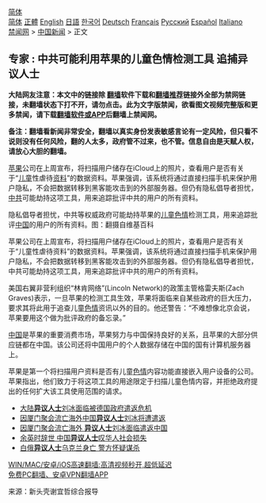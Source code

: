  <!-- 面包屑导航 --> <div class="breadcrumb"><!-- GTranslate: https://gtranslate.io/ -->  <div class="switcher notranslate">  <div class="selected">  <a href="#" onclick="return false;"> 简体</a>  </div>  <div class="option">  <a href="https://www.bannedbook.org" onclick="doGTranslate('zh-CN|zh-CN');jQuery('div.switcher div.selected a').html(jQuery(this).html());return false;" title="简体中文" class="nturl selected"> 简体</a>  <a href="https://www.bannedbook.org/zh-tw/" onclick="doGTranslate('zh-CN|zh-TW');jQuery('div.switcher div.selected a').html(jQuery(this).html());return false;" title="繁體中文" class="nturl"> 正體</a>  <a href="https://www.bannedbook.org/en/" onclick="doGTranslate('zh-CN|en');jQuery('div.switcher div.selected a').html(jQuery(this).html());return false;" title="English" class="nturl"> English</a>  <a href="https://www.bannedbook.org/ja/" onclick="doGTranslate('zh-CN|ja');jQuery('div.switcher div.selected a').html(jQuery(this).html());return false;" title="日本語" class="nturl"> 日語</a>  <a href="https://www.bannedbook.org/ko/" onclick="doGTranslate('zh-CN|ko');jQuery('div.switcher div.selected a').html(jQuery(this).html());return false;" title="한국어" class="nturl"> 한국어</a>  <a href="https://www.bannedbook.org/de/" onclick="doGTranslate('zh-CN|de');jQuery('div.switcher div.selected a').html(jQuery(this).html());return false;" title="Deutsch" class="nturl"> Deutsch</a>  <a href="https://www.bannedbook.org/fr/" onclick="doGTranslate('zh-CN|fr');jQuery('div.switcher div.selected a').html(jQuery(this).html());return false;" title="Français" class="nturl"> Français</a>  <a href="https://www.bannedbook.org/ru/" onclick="doGTranslate('zh-CN|ru');jQuery('div.switcher div.selected a').html(jQuery(this).html());return false;" title="Русский" class="nturl"> Русский</a>  <a href="https://www.bannedbook.org/es/" onclick="doGTranslate('zh-CN|es');jQuery('div.switcher div.selected a').html(jQuery(this).html());return false;" title="Español" class="nturl"> Español</a>  <a href="https://www.bannedbook.org/it/" onclick="doGTranslate('zh-CN|it');jQuery('div.switcher div.selected a').html(jQuery(this).html());return false;" title="Italiano" class="nturl"> Italiano</a>  </div>  </div>      <div class='breadcrumb-sub'><!-- Breadcrumb NavXT 6.3.0 --> <a href="https://www.bannedbook.org/" class="home">禁闻网</a> &gt; <a href="https://www.bannedbook.org/bnews/cnnews/" class="category">中国新闻</a> &gt; 正文</div></div><h2>专家 : 中共可能利用苹果的儿童色情检测工具 追捕异议人士</h2> <p class="notice"><b>大陆网友注意：本文中的链接除 <a href="https://github.com/bannedbook/fanqiang" >翻墙</a>软件下载和<a href="https://github.com/killgcd/justmysocks/blob/master/README.md">翻墙推荐</a>链接外全部为禁网链接，未翻墙状态下打不开，请勿点击。此为文字版禁闻，欲看图文视频完整版和更多禁闻，请下载<a href="https://github.com/bannedbook/fanqiang">翻墙软件或APP</a>后翻墙上禁闻网。</p><p>备注：翻墙看新闻非常安全，翻墙以真实身份发表敏感言论有一定风险，但只看不说则没有任何风险，翻的人太多，政府管不过来，也不管。信息自由是天赋人权，请放心大胆的翻墙。</b></p>  <div class="entry"> <p id="summary"><a href="https://www.bannedbook.org/bnews/tag/%e8%8b%b9%e6%9e%9c/" class="st_tag internal_tag" rel="tag" title="标签 苹果 下的日志">苹果</a>公司在上周宣布，将扫描用户储存在iCloud上的照片，查看用户是否有关于“<a href="https://www.bannedbook.org/bnews/tag/%E5%84%BF%E7%AB%A5/" class="st_tag internal_tag" rel="tag" title="标签 儿童 下的日志">儿童</a>性虐待<a href="https://www.bannedbook.org/bnews/tag/%E8%B5%84%E6%96%99/" class="st_tag internal_tag" rel="tag" title="标签 资料 下的日志">资料</a>”的数据资料。苹果强调，该系统将通过直接扫描手机来保护用户隐私，不会把数据转移到黑客能攻击到的外部服务器。但仍有隐私倡导者担忧，<a href="https://www.bannedbook.org/bnews/tag/%e4%b8%ad%e5%85%b1/" class="st_tag internal_tag" rel="tag" title="标签 中共 下的日志">中共</a>可能劫持这项工具，用来追踪批评中共的用户的所有资料。</p> <p id="conimg">隐私倡导者担忧，中共等权威政府可能劫持苹果的<a href="https://www.bannedbook.org/bnews/tag/%E5%84%BF%E7%AB%A5%E8%89%B2%E6%83%85/" class="st_tag internal_tag" rel="tag" title="标签 儿童色情 下的日志">儿童色情</a>检测工具，用来追踪批评<a href="https://www.bannedbook.org/bnews/tag/%E4%B8%AD%E5%9B%BD/" class="st_tag internal_tag" rel="tag" title="标签 中国 下的日志">中国</a>的用户的所有资料。图：翻摄自维基百科</p>  <p>苹果公司在上周宣布，将扫描用户储存在iCloud上的照片，查看用户是否有关于“儿童性虐待资料”的数据资料。苹果强调，该系统将通过直接扫描手机来保护用户隐私，不会把数据转移到黑客能攻击到的外部服务器。但仍有隐私倡导者担忧，中共可能劫持这项工具，用来追踪批评中共的用户的所有资料。</p> <p>美国右翼非营利组织“林肯网络”(Lincoln Network)的政策主管格雷夫斯(Zach Graves)表示，一旦苹果的检测工具生效，苹果将面临来自某些政府的巨大压力，要求其将此用于追查儿童<span class='wp_keywordlink'><a href="https://www.bannedbook.org/bnews/tculture/20130726/156255.html" title="天眼所见：色欲的本质是什么" target="_blank">色情</a></span>资讯以外的目的。他还警告：“不难想像北京会说，苹果要用这个做为批评政府的备忘录。”</p>  <p><span class='wp_keywordlink_affiliate'><a href="https://www.bannedbook.org/" title="中国" target="_blank">中国</a></span>是苹果的重要消费市场，苹果努力与中国保持良好的关系，且苹果的大部分供应链都在中国。该公司还将中国用户的个人数据存储在中国的国有计算机服务器上。</p> <p>苹果是第一个将扫描用户资料是否有儿童<a href="https://www.bannedbook.org/bnews/tag/%E8%89%B2%E6%83%85/" class="st_tag internal_tag" rel="tag" title="标签 色情 下的日志">色情</a>内容功能直接嵌入用户设备的公司。苹果指出，他们致力于将这项工具的用途限定于扫描儿童色情内容，并拒绝政府提出的任何扩大该工具使用范围的请求。</p>  <ul class='op-related-articles' title='相关阅读'> <li><a href='https://www.bannedbook.org/bnews/worldnews/20210809/1603224.html' target='_blank'>大陆<b>异议人士</b>刘冰面临被德国政府遣返危机</a></li> <li><a href='https://www.bannedbook.org/bnews/baitai/20210807/1602188.html' target='_blank'>因厦门聚会流亡海外中国<b>异议人士</b>刘冰将遭遣返</a></li> <li><a href='https://www.bannedbook.org/bnews/headline/20210806/1601645.html' target='_blank'>因厦门聚会流亡海外 <b>异议人士</b>刘冰面临遣返中国</a></li> <li><a href='https://www.bannedbook.org/bnews/baitai/20210805/1600672.html' target='_blank'>余英时辞世 中国<b>异议人士</b>叹华人社会损失</a></li> <li><a href='https://www.bannedbook.org/bnews/bannedvideo/20210804/1599724.html' target='_blank'>白俄<b>异议人士</b>乌克兰身亡 警方怀疑谋杀</a></li> </ul> <p class="texttj"> <a href="https://github.com/bannedbook/fanqiang/wiki/V2ray%E6%9C%BA%E5%9C%BA" target="_blank">WIN/MAC/安卓/iOS高速翻墙:高清视频秒开,超低延迟</a><br/> <a href="https://github.com/bannedbook/fanqiang/wiki/%E7%A6%81%E9%97%BB%E7%BD%91%E5%AE%89%E5%8D%93%E7%BF%BB%E5%A2%99%E6%96%B0%E9%97%BBAPP" target="_blank">免费PC翻墙、安卓VPN翻墙APP</a></p><p> 来源：新头壳谢宜哲综合报导 </p> <a name='sharetosocial'></a>  <div style="margin-bottom:5px;padding-bottom:5px;clear:both"> <div id="archive-pix-1" class="banner-ads"> <!-- AuctionX Display platform tag START --> <div id="26318x728x90x621x_ADSLOT2" clicktrack="%%CLICK_URL_ESC%%"></div> <!-- AuctionX Display platform tag END --> </div> <div id="archive-pix-2" class="banner-ads"> <!-- AuctionX Display platform tag START --> <div id="26315x300x250x621x_ADSLOT2" clicktrack="%%CLICK_URL_ESC%%"></div> <!-- AuctionX Display platform tag END --> </div> </div>  <div id="archive-pix-1" class="banner-ads"> <!-- AuctionX Display platform tag START --> <div id="26318x728x90x621x_ADSLOT3" clicktrack="%%CLICK_URL_ESC%%"></div> <!-- AuctionX Display platform tag END --> </div> </div><!--END ENTRY--> 